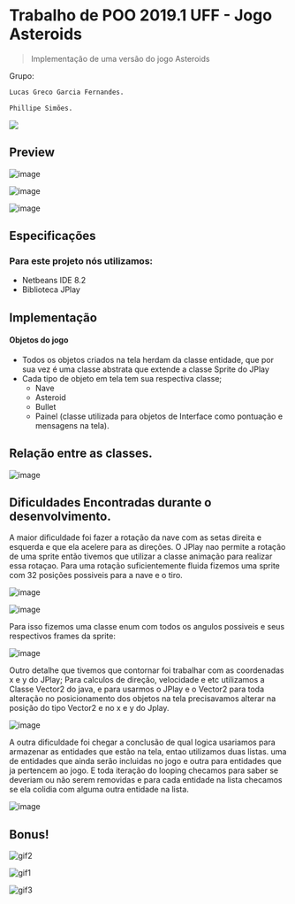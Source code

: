 # Trabalho de POO 2019.1 UFF - Jogo Asteroids
> Implementação de uma versão do jogo Asteroids


Grupo:
```sh
Lucas Greco Garcia Fernandes. 
```
```sh
Phillipe Simões.
```

![](header.png)

## Preview

![image](https://user-images.githubusercontent.com/50213462/60403762-e19bac00-9b77-11e9-9452-5ebfd4ec2358.png)

![image](https://user-images.githubusercontent.com/50213462/60403784-0c860000-9b78-11e9-9a47-48bff22781f1.png)

![image](https://user-images.githubusercontent.com/50213462/60403792-1871c200-9b78-11e9-88ef-50a3eb51e5f0.png)

## Especificações

### Para este projeto nós utilizamos:
   * Netbeans IDE 8.2
   * Biblioteca JPlay
## Implementação
  
  #### Objetos do jogo
   * Todos os objetos criados na tela herdam da classe entidade, que por sua vez é uma classe abstrata que extende a classe Sprite do JPlay
   * Cada tipo de objeto em tela tem sua respectiva classe; 
      * Nave 
      * Asteroid 
      * Bullet
      * Painel (classe utilizada para objetos de Interface como pontuação e mensagens na tela).

## Relação entre as classes.

![image](https://user-images.githubusercontent.com/50213462/60403858-004e7280-9b79-11e9-8584-fbb3a0231223.png)

## Dificuldades Encontradas durante o desenvolvimento.

A maior dificuldade foi fazer a rotação da nave com as setas direita e esquerda e que ela acelere para as direções.
O JPlay nao permite a rotação de uma sprite então tivemos que utilizar a classe animação para realizar essa rotaçao.
Para uma rotação suficientemente fluida fizemos uma sprite com 32 posições possiveis para a nave e o tiro.

![image](https://user-images.githubusercontent.com/50213462/60405093-82906400-9b84-11e9-8996-5debd4e2646f.png)

![image](https://user-images.githubusercontent.com/50213462/60405110-a358b980-9b84-11e9-93f5-25e38cb48795.png)


Para isso fizemos uma classe enum com todos os angulos possiveis e seus respectivos frames da sprite:

 ![image](https://user-images.githubusercontent.com/50213462/60405139-c5ead280-9b84-11e9-8002-f87b3679bfec.png)
  
Outro detalhe que tivemos que contornar foi trabalhar com as coordenadas x e y do JPlay;
Para calculos de direção, velocidade e etc utilizamos a Classe Vector2 do java, e para usarmos o JPlay e o Vector2 para toda alteração no posicionamento dos objetos na tela precisavamos alterar na posição do tipo Vector2 e no x e y do Jplay.

 ![image](https://user-images.githubusercontent.com/50213462/60405369-1151b080-9b86-11e9-8168-38ec35f9b805.png)

A outra dificuldade foi chegar a conclusão de qual logica usariamos para armazenar as entidades que estão na tela, entao utilizamos duas listas. uma de entidades que ainda serão incluidas no jogo e outra para entidades que ja pertencem ao jogo.
E toda iteração do looping checamos para saber se deveriam ou não serem removidas e para cada entidade na lista checamos se ela colidia com alguma outra entidade na lista.

![image](https://user-images.githubusercontent.com/50213462/60405489-e582fa80-9b86-11e9-9560-0f39bdcb45e9.png)


## Bonus!
![gif2](https://user-images.githubusercontent.com/50213462/60405816-df8e1900-9b88-11e9-9350-5430057e9ea1.gif)

![gif1](https://user-images.githubusercontent.com/50213462/60405935-8f638680-9b89-11e9-8f1b-eac0f600b78a.gif)


![gif3](https://user-images.githubusercontent.com/50213462/60406040-495af280-9b8a-11e9-9f8b-9c3f4510be16.gif)
